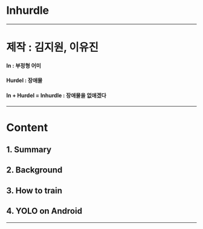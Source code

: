 # Inhurdle
---
# 제작 : 김지원, 이유진

#### In : 부정형 어미
#### Hurdel : 장애물
#### In + Hurdel = Inhurdle : 장애물을 없애겠다
---
# Content
## 1. Summary
## 2. Background
## 3. How to train
## 4. YOLO on Android
---
